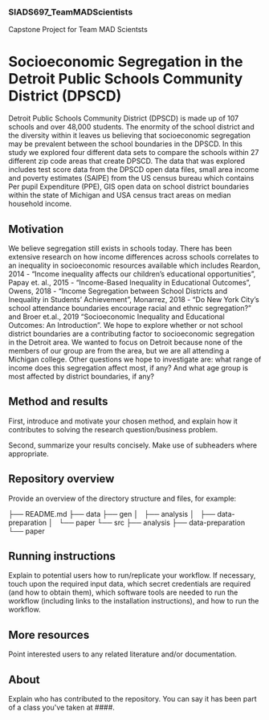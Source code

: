 ### SIADS697_TeamMADScientists
Capstone Project for Team MAD Scientsts

# Socioeconomic Segregation in the Detroit Public Schools Community District (DPSCD)

Detroit Public Schools Community District (DPSCD) is made up of 107 schools and over 48,000 students. The enormity of the school district and the diversity within it leaves us believing that socioeconomic segregation may be prevalent between the school boundaries in the DPSCD. In this study we explored four different data sets to compare the schools within 27 different zip code areas that create DPSCD. The data that was explored includes test score data from the DPSCD open data files, small area income and poverty estimates (SAIPE) from the US census bureau which contains Per pupil Expenditure (PPE), GIS open data on school district boundaries within the state of Michigan and USA census tract areas on median household income.


## Motivation

We believe segregation still exists in schools today. There has been extensive research on how income differences across schools correlates to an inequality in socioeconomic resources available which includes Reardon, 2014 - “Income inequality affects our children’s educational opportunities”, Papay et. al., 2015 - “Income-Based Inequality in Educational Outcomes”, Owens, 2018 - “Income Segregation between School Districts and Inequality in Students’ Achievement”, Monarrez, 2018 - “Do New York City’s school attendance boundaries encourage racial and ethnic segregation?” and Broer et.al., 2019 “Socioeconomic Inequality and Educational Outcomes: An Introduction”.  We hope to explore whether or not school district boundaries are a contributing factor to socioeconomic segregation in the Detroit area. We wanted to focus on Detroit because none of the members of our group are from the area, but we are all attending a Michigan college. Other questions we hope to investigate are: what range of income does this segregation affect most, if any? And what age group is most affected by district boundaries, if any?


## Method and results

First, introduce and motivate your chosen method, and explain how it contributes to solving the research question/business problem.

Second, summarize your results concisely. Make use of subheaders where appropriate.


## Repository overview

Provide an overview of the directory structure and files, for example:

├── README.md
├── data
├── gen
│   ├── analysis
│   ├── data-preparation
│   └── paper
└── src
    ├── analysis
    ├── data-preparation
    └── paper


## Running instructions

Explain to potential users how to run/replicate your workflow. If necessary, touch upon the required input data, which secret credentials are required (and how to obtain them), which software tools are needed to run the workflow (including links to the installation instructions), and how to run the workflow.


## More resources

Point interested users to any related literature and/or documentation.


## About

Explain who has contributed to the repository. You can say it has been part of a class you've taken at ####.
